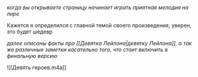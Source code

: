 *когда вы открываете страницу начинает играть приятная мелодия на лире*

Кажется я определился с главной темой своего произведения, уверен, это будет шедевр

*далее описаны факты про [[Девятка Лейлона|девятку Лейлона]], а так же различные заметки касательно того, что стоит включить в финальную версию*

![[Девять героев.m4a]]
